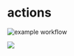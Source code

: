 # actions

![example workflow](https://github.com/maksim01091986/actions/actions/workflows/my-basics.yml/badge.svg)

![](https://myoctocat.com/assets/images/base-octocat.svg)


